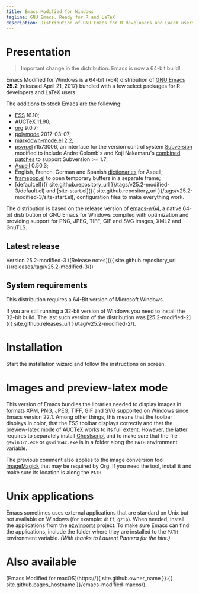 ```yaml
---
title: Emacs Modified for Windows
tagline: GNU Emacs. Ready for R and LaTeX
description: Distribution of GNU Emacs for R developers and LaTeX users
---
```


# Presentation

> Important change in the distribution: Emacs is now a 64-bit build!

Emacs Modified for Windows is a 64-bit (x64) distribution
of [GNU Emacs](https://www.gnu.org/software/emacs/) **25.2** (released
April 21, 2017) bundled with a few select packages for R developers
and LaTeX users.

The additions to stock Emacs are the following:

- [ESS](http://ess.r-project.org) 16.10;
- [AUCTeX](http://www.gnu.org/software/auctex/) 11.90;
- [org](http://orgmode.org/) 9.0.7;
- [polymode](https://github.com/vitoshka/polymode) 2017-03-07;
- [markdown-mode.el](http://jblevins.org/projects/markdown-mode/) 2.2;
- [psvn.el](http://svn.apache.org/viewvc/subversion/trunk/contrib/client-side/emacs/) r1573006, an interface for the version control system
  [Subversion](http://subversion.tigris.org) modified to include Andre
  Colomb's and Koji Nakamaru's
  [combined patches](http://mail-archives.apache.org/mod_mbox//subversion-dev/201208.mbox/raw/%3c503B958F.6010906@schickhardt.org%3e/1/4)
  to support Subversion >= 1.7;
- [Aspell](http://aspell.net/) 0.50.3;
- English, French, German and Spanish
  [dictionaries](http://aspell.net/win32) for Aspell;
- [framepop.el](http://bazaar.launchpad.net/~vcs-imports/emacs-goodies-el/trunk/view/head:/elisp/emacs-goodies-el/framepop.el)
  to open temporary buffers in a separate frame;
- [default.el]({{ site.github.repository_url }}/tags/v25.2-modified-3/default.el)
  and
  [site-start.el]({{ site.github.repository_url }}/tags/v25.2-modified-3/site-start.el),
  configuration files to make everything work.

The distribution is based on the release version of
[emacs-w64](https://sourceforge.net/projects/emacsbinw64/), a native
64-bit distribution of GNU Emacs for Windows compiled with optimization and
providing support for PNG, JPEG, TIFF, GIF and SVG images, XML2 and GnuTLS.

## Latest release

Version 25.2-modified-3
([Release notes]({{ site.github.repository_url }}/releases/tag/v25.2-modified-3/))

## System requirements

This distribution requires a 64-Bit version of Microsoft Windows.

If you are still running a 32-bit version of Windows you need to install the
32-bit build. The last such version of the distribution was
[25.2-modified-2]({{ site.github.releases_url }}/tag/v25.2-modified-2/).


# Installation

Start the installation wizard and follow the instructions on screen.


# Images and preview-latex mode

This version of Emacs bundles the libraries needed to display images
in formats XPM, PNG, JPEG, TIFF, GIF and SVG supported on Windows
since Emacs version 22.1. Among other things, this means that the
toolbar displays in color, that the ESS toolbar displays correctly and
that the preview-latex mode of
[AUCTeX](http://www.gnu.org/software/auctex/) works to its full
extent. However, the latter requires to separately install
[Ghostscript](http://www.cs.wisc.edu/~ghost/ "Ghostscript/view
utilities") and to make sure that the file `gswin32c.exe` or
`gswin64c.exe` is in a folder along the `PATH` environment variable.

The previous comment also applies to the image conversion
tool [ImageMagick](https://www.imagemagick.org/) that may be required
by Org. If you need the tool, install it and make sure its location is
along the `PATH`.


# Unix applications

Emacs sometimes uses external applications that are standard on Unix but
not available on Windows (for example: `diff`, `gzip`). When needed,
install the applications from the
[ezwinports](http://sourceforge.net/projects/ezwinports/) project. To
make sure Emacs can find the applications, include the folder where they
are installed to the `PATH` environment variable. *(With thanks to
Laurent Pantera for the hint.)*


# Also available

[Emacs Modified for macOS](https://{{ site.github.owner_name }}.{{ site.github.pages_hostname }}/emacs-modified-macos/).

